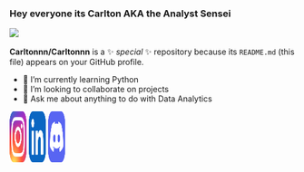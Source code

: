 ### Hey everyone its Carlton AKA the Analyst Sensei

<img src="https://res.cloudinary.com/dg5ir1kvd/image/fetch/f_auto,fl_advanced_resize%2Cc_fill%2Cg_auto%2Cw_2048%2Ch_709/https://www.ccu.edu/_files/images/cags/programs/data-analytics-degree.jpg%3Fv%3D1706743102289">

**Carltonnn/Carltonnn** is a ✨ _special_ ✨ repository because its `README.md` (this file) appears on your GitHub profile.
- 🌱 I’m currently learning Python
- 👯 I’m looking to collaborate on projects
- 💬 Ask me about anything to do with Data Analytics 


<a href="https://www.instagram.com/kztakeriskk_/"><img src= "https://raw.githubusercontent.com/tandpfun/skill-icons/de91fca307a83d75fc5b1f6ce24540454acead41/icons/Instagram.svg" width="30" height="90"></a>
<a href="https://www.linkedin.com/in/carlton-okot-953a95224/"><img src= "https://raw.githubusercontent.com/tandpfun/skill-icons/de91fca307a83d75fc5b1f6ce24540454acead41/icons/LinkedIn.svg" width="30" height="90"></a>
<a href="https://discordapp.com/users/140781247851921408"><img src= "https://raw.githubusercontent.com/tandpfun/skill-icons/de91fca307a83d75fc5b1f6ce24540454acead41/icons/Discord.svg" width="30" height="90"></a>

